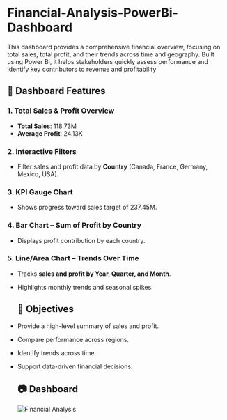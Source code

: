 # Financial-Analysis-PowerBi-Dashboard
This dashboard provides a comprehensive financial overview, focusing on total sales, total profit, and their trends across time and geography. Built using Power Bi, it helps stakeholders quickly assess performance and identify key contributors to revenue and profitability

## 📌 Dashboard Features

### 1. **Total Sales & Profit Overview**
- **Total Sales**: 118.73M
- **Average Profit**: 24.13K

### 2. **Interactive Filters**
- Filter sales and profit data by **Country** (Canada, France, Germany, Mexico, USA).

### 3. **KPI Gauge Chart**
- Shows progress toward sales target of 237.45M.

### 4. **Bar Chart – Sum of Profit by Country**
- Displays profit contribution by each country.

### 5. **Line/Area Chart – Trends Over Time**
- Tracks **sales and profit by Year, Quarter, and Month**.
- Highlights monthly trends and seasonal spikes.

  ## 🎯 Objectives

- Provide a high-level summary of sales and profit.
- Compare performance across regions.
- Identify trends across time.
- Support data-driven financial decisions.

  ## 📷 Dashboard
  ![Financial Analysis](https://github.com/user-attachments/assets/c125c5be-7d20-4f2c-b8dc-54dc7e6af5c5)

